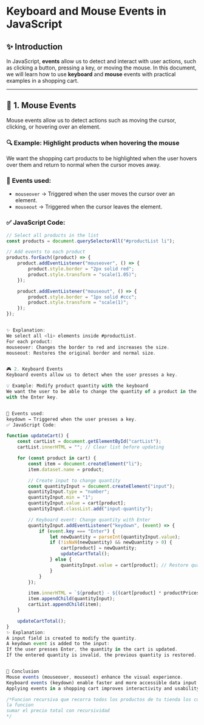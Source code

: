 # Keyboard and Mouse Events in JavaScript

## ✨ Introduction
In JavaScript, **events** allow us to detect and interact with user actions, such as clicking a button, 
pressing a key, or moving the mouse. In this document, we will learn how to use **keyboard** and **mouse** events with practical examples in a shopping cart.

---

## 🔧 1. Mouse Events
Mouse events allow us to detect actions such as moving the cursor, clicking, or hovering over an element.

### 🔍 **Example: Highlight products when hovering the mouse**
We want the shopping cart products to be highlighted when the user hovers over them and return to normal 
when the cursor moves away.

### 🌟 **Events used:**
- `mouseover` → Triggered when the user moves the cursor over an element.
- `mouseout` → Triggered when the cursor leaves the element.

### ✅ **JavaScript Code:**
```javascript
// Select all products in the list
const products = document.querySelectorAll("#productList li");

// Add events to each product
products.forEach((product) => {
    product.addEventListener("mouseover", () => {
        product.style.border = "2px solid red";
        product.style.transform = "scale(1.05)";
    });

    product.addEventListener("mouseout", () => {
        product.style.border = "1px solid #ccc";
        product.style.transform = "scale(1)";
    });
});


✨ Explanation:
We select all <li> elements inside #productList.
For each product:
mouseover: Changes the border to red and increases the size.
mouseout: Restores the original border and normal size.


🎮 2. Keyboard Events
Keyboard events allow us to detect when the user presses a key.

💡 Example: Modify product quantity with the keyboard
We want the user to be able to change the quantity of a product in the cart by typing a number and confirming 
with the Enter key.


🌟 Events used:
keydown → Triggered when the user presses a key.
✅ JavaScript Code:

function updateCart() {
    const cartList = document.getElementById("cartList");
    cartList.innerHTML = ""; // Clear list before updating

    for (const product in cart) {
        const item = document.createElement("li");
        item.dataset.name = product;

        // Create input to change quantity
        const quantityInput = document.createElement("input");
        quantityInput.type = "number";
        quantityInput.min = "1";
        quantityInput.value = cart[product];
        quantityInput.classList.add("input-quantity");

        // Keyboard event: Change quantity with Enter
        quantityInput.addEventListener("keydown", (event) => {
            if (event.key === "Enter") {
                let newQuantity = parseInt(quantityInput.value);
                if (!isNaN(newQuantity) && newQuantity > 0) {
                    cart[product] = newQuantity;
                    updateCartTotal();
                } else {
                    quantityInput.value = cart[product]; // Restore quantity if invalid
                }
            }
        });

        item.innerHTML = `${product} - ${(cart[product] * productPrices[product]).toFixed(2)}€ `;
        item.appendChild(quantityInput);
        cartList.appendChild(item);
    }

    updateCartTotal();
}
✨ Explanation:
A input field is created to modify the quantity.
A keydown event is added to the input:
If the user presses Enter, the quantity in the cart is updated.
If the entered quantity is invalid, the previous quantity is restored.


🔎 Conclusion
Mouse events (mouseover, mouseout) enhance the visual experience.
Keyboard events (keydown) enable faster and more accessible data input.
Applying events in a shopping cart improves interactivity and usability.

/*Funcion recursiva que recorra todos los productos de tu tienda los cuente y los muestre en un alert cuando acabe
la funcion
sumar el precio total con recursividad
*/